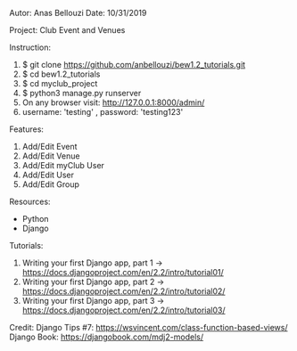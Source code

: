 Autor: Anas Bellouzi
Date: 10/31/2019

Project: Club Event and Venues

Instruction:
1. $ git clone https://github.com/anbellouzi/bew1.2_tutorials.git
2. $ cd bew1.2_tutorials
3. $ cd myclub_project
4. $ python3 manage.py runserver
5. On any browser visit: http://127.0.0.1:8000/admin/
6. username: 'testing' , password: 'testing123'

Features:
  1. Add/Edit Event
  2. Add/Edit Venue
  3. Add/Edit myClub User
  4. Add/Edit User
  5. Add/Edit Group

Resources:
  - Python
  - Django

Tutorials:
  1. Writing your first Django app, part 1 -> https://docs.djangoproject.com/en/2.2/intro/tutorial01/
  2. Writing your first Django app, part 2 -> https://docs.djangoproject.com/en/2.2/intro/tutorial02/
  3. Writing your first Django app, part 3 -> https://docs.djangoproject.com/en/2.2/intro/tutorial03/

Credit:
Django Tips #7: https://wsvincent.com/class-function-based-views/
Django Book:  https://djangobook.com/mdj2-models/
